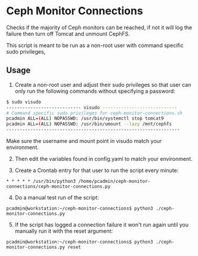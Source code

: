 
# Ceph Monitor Connections

Checks if the majority of Ceph monitors can be reached, if not it will log the failure then turn off Tomcat and unmount CephFS.

This script is meant to be run as a non-root user with command specific sudo privileges, 


## Usage

1) Create a non-root user and adjust their sudo privileges so that user can only run the following commands without specifying a password:

```bash
$ sudo visudo
---------------------------- visudo ----------------------------
# Command specific sudo privileges for ceph-monitor-connections.sh
pcadmin ALL=(ALL) NOPASSWD: /usr/bin/systemctl stop tomcat9
pcadmin ALL=(ALL) NOPASSWD: /usr/bin/umount --lazy /mnt/cephfs
-----------------------------------------------------------------
```

Make sure the username and mount point in visudo match your environment.


2) Then edit the variables found in config.yaml to match your environment.


3) Create a Crontab entry for that user to run the script every minute:
```
* * * * * /usr/bin/python3 /home/pcadmin/ceph-monitor-connections/ceph-monitor-connections.py
```

4) Do a manual test run of the script:
```
pcadmin@workstation:~/ceph-monitor-connections$ python3 ./ceph-monitor-connections.py
```


5) If the script has logged a connection failure it won't run again until you manually run it with the reset argument:
```
pcadmin@workstation:~/ceph-monitor-connections$ python3 ./ceph-monitor-connections.py reset
```
